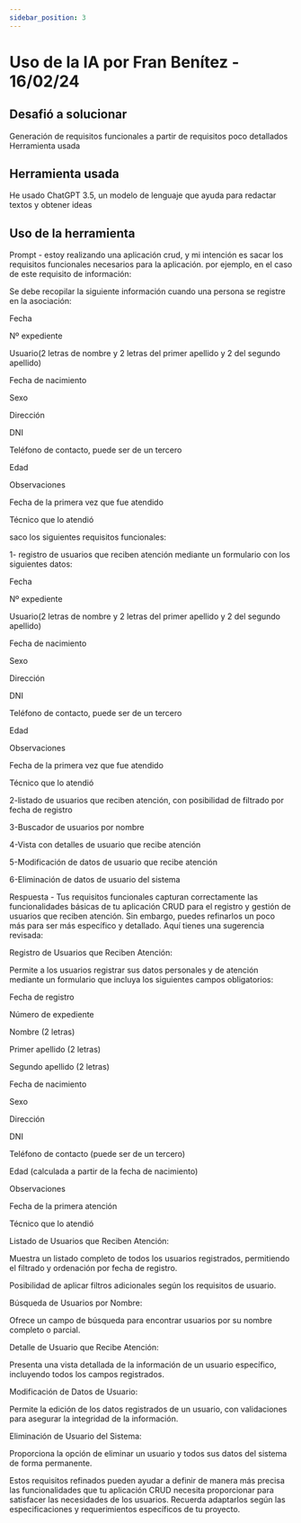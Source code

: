 ```yaml
---
sidebar_position: 3
---
```


# Uso de la IA por Fran Benítez - 16/02/24

## Desafió a solucionar

Generación de requisitos funcionales a partir de requisitos poco detallados Herramienta usada

## Herramienta usada

He usado ChatGPT 3.5, un modelo de lenguaje que ayuda para redactar textos y obtener ideas

## Uso de la herramienta

Prompt - estoy realizando una aplicación crud, y mi intención es sacar los requisitos funcionales necesarios para la aplicación. por ejemplo, en el caso de este requisito de información:

Se debe recopilar la siguiente información cuando una persona se registre en la asociación:

Fecha

Nº expediente

Usuario(2 letras de nombre y 2 letras del primer apellido y 2 del segundo apellido)

Fecha de nacimiento

Sexo

Dirección

DNI

Teléfono de contacto, puede ser de un tercero

Edad

Observaciones

Fecha de la primera vez que fue atendido

Técnico que lo atendió


saco los siguientes requisitos funcionales:

1- registro de usuarios que reciben atención mediante un formulario con los siguientes datos:

Fecha

Nº expediente

Usuario(2 letras de nombre y 2 letras del primer apellido y 2 del segundo apellido)

Fecha de nacimiento

Sexo

Dirección

DNI

Teléfono de contacto, puede ser de un tercero

Edad

Observaciones

Fecha de la primera vez que fue atendido

Técnico que lo atendió


2-listado de usuarios que reciben atención, con posibilidad de filtrado por fecha de registro

3-Buscador de usuarios por nombre

4-Vista con detalles de usuario que recibe atención

5-Modificación de datos de usuario que recibe atención

6-Eliminación de datos de usuario del sistema

Respuesta - Tus requisitos funcionales capturan correctamente las funcionalidades básicas de tu aplicación CRUD para el registro y gestión de usuarios que reciben atención. Sin embargo, puedes refinarlos un poco más para ser más específico y detallado. Aquí tienes una sugerencia revisada:

Registro de Usuarios que Reciben Atención:

Permite a los usuarios registrar sus datos personales y de atención mediante un formulario que incluya los siguientes campos obligatorios:

Fecha de registro

Número de expediente

Nombre (2 letras)

Primer apellido (2 letras)

Segundo apellido (2 letras)

Fecha de nacimiento

Sexo

Dirección

DNI

Teléfono de contacto (puede ser de un tercero)

Edad (calculada a partir de la fecha de nacimiento)

Observaciones

Fecha de la primera atención

Técnico que lo atendió

Listado de Usuarios que Reciben Atención:



Muestra un listado completo de todos los usuarios registrados, permitiendo el filtrado y ordenación por fecha de registro.

Posibilidad de aplicar filtros adicionales según los requisitos de usuario.

Búsqueda de Usuarios por Nombre:

Ofrece un campo de búsqueda para encontrar usuarios por su nombre completo o parcial.

Detalle de Usuario que Recibe Atención:

Presenta una vista detallada de la información de un usuario específico, incluyendo todos los campos registrados.

Modificación de Datos de Usuario:

Permite la edición de los datos registrados de un usuario, con validaciones para asegurar la integridad de la información.

Eliminación de Usuario del Sistema:

Proporciona la opción de eliminar un usuario y todos sus datos del sistema de forma permanente.

Estos requisitos refinados pueden ayudar a definir de manera más precisa las funcionalidades que tu aplicación CRUD necesita proporcionar para satisfacer las necesidades de los usuarios. Recuerda adaptarlos según las especificaciones y requerimientos específicos de tu proyecto.